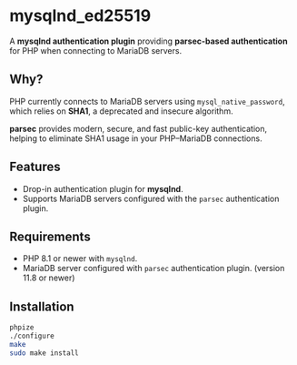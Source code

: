 # mysqlnd_ed25519

A **mysqlnd authentication plugin** providing **parsec-based authentication** for PHP when connecting to MariaDB servers.

## Why?

PHP currently connects to MariaDB servers using `mysql_native_password`, which relies on **SHA1**, a deprecated and insecure algorithm.

**parsec** provides modern, secure, and fast public-key authentication, helping to eliminate SHA1 usage in your PHP–MariaDB connections.

## Features

- Drop-in authentication plugin for **mysqlnd**.
- Supports MariaDB servers configured with the `parsec` authentication plugin.

## Requirements

- PHP 8.1 or newer with `mysqlnd`.
- MariaDB server configured with `parsec` authentication plugin. (version 11.8 or newer)

## Installation

```bash
phpize
./configure
make
sudo make install


